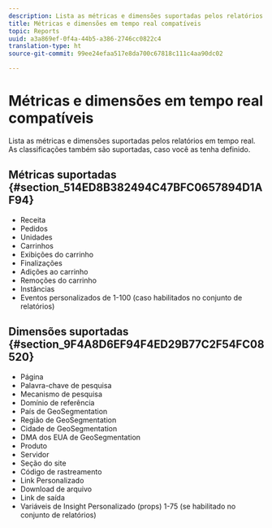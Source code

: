 ```yaml
---
description: Lista as métricas e dimensões suportadas pelos relatórios em tempo real. As classificações também são suportadas, caso você as tenha definido.
title: Métricas e dimensões em tempo real compatíveis
topic: Reports
uuid: a3a869ef-0f4a-44b5-a386-2746cc0822c4
translation-type: ht
source-git-commit: 99ee24efaa517e8da700c67818c111c4aa90dc02

---
```



# Métricas e dimensões em tempo real compatíveis

Lista as métricas e dimensões suportadas pelos relatórios em tempo real. As classificações também são suportadas, caso você as tenha definido.

## Métricas suportadas {#section_514ED8B382494C47BFC0657894D1AF94}

* Receita
* Pedidos
* Unidades
* Carrinhos
* Exibições do carrinho
* Finalizações
* Adições ao carrinho
* Remoções do carrinho
* Instâncias
* Eventos personalizados de 1-100 (caso habilitados no conjunto de relatórios)

## Dimensões suportadas {#section_9F4A8D6EF94F4ED29B77C2F54FC08520}

* Página
* Palavra-chave de pesquisa
* Mecanismo de pesquisa
* Domínio de referência
* País de GeoSegmentation
* Região de GeoSegmentation
* Cidade de GeoSegmentation
* DMA dos EUA de GeoSegmentation
* Produto
* Servidor
* Seção do site
* Código de rastreamento
* Link Personalizado
* Download de arquivo
* Link de saída
* Variáveis de Insight Personalizado (props) 1-75 (se habilitado no conjunto de relatórios)

